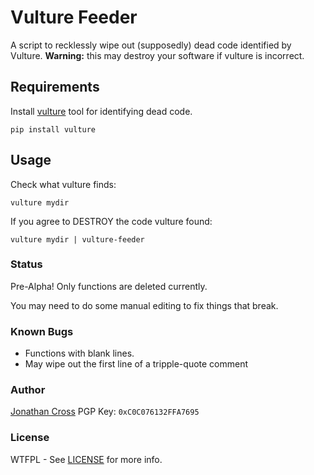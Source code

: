 # Vulture Feeder

A script to recklessly wipe out (supposedly) dead code identified by Vulture.
**Warning:** this may destroy your software if vulture is incorrect.

## Requirements

Install [vulture](https://pypi.org/project/vulture/) tool for identifying dead code.

    pip install vulture

## Usage

Check what vulture finds:

    vulture mydir

If you agree to DESTROY the code vulture found:

    vulture mydir | vulture-feeder

### Status

Pre-Alpha!  Only functions are deleted currently.

You may need to do some manual editing to fix things that break.

### Known Bugs

* Functions with blank lines.
* May wipe out the first line of a tripple-quote comment

### Author

[Jonathan Cross](https://jonathancross.com) PGP Key: `0xC0C076132FFA7695`

### License

WTFPL - See [LICENSE](LICENSE) for more info.
